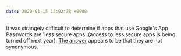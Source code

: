 ```yaml
---
date: 2020-01-15 13:02:38 +0900
---
```

It was strangely difficult to determine if apps that use Google's App Passwords are 'less secure apps' (access to less secure apps is being turned off next year). [The answer](https://support.google.com/accounts/answer/6010255?hl=en) appears to be that they are not synonymous.
